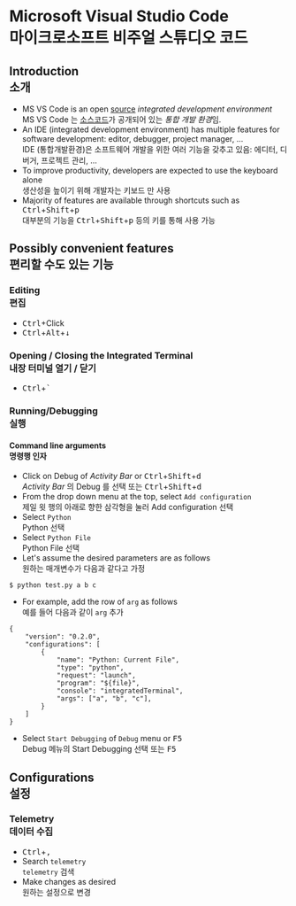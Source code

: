 # Microsoft Visual Studio Code<br>마이크로소프트 비주얼 스튜디오 코드


## Introduction<br>소개

* MS VS Code is an open [source](https://github.com/Microsoft/vscode) *integrated development environment*<br>
MS VS Code 는 [소스코드](https://github.com/Microsoft/vscode)가 공개되어 있는 *통합 개발 환경*임.
* An IDE (integrated development environment) has multiple features for software development: editor, debugger, project manager, ...<br>
IDE (통합개발환경)은 소프트웨어 개발을 위한 여러 기능을 갖추고 있음: 에디터, 디버거, 프로젝트 관리, ...
* To improve productivity, developers are expected to use the keyboard alone<br>생산성을 높이기 위해 개발자는 키보드 만 사용
* Majority of features are available through shortcuts such as <kbd>Ctrl</kbd>+<kbd>Shift</kbd>+<kbd>p</kbd><br>대부분의 기능을 <kbd>Ctrl</kbd>+<kbd>Shift</kbd>+<kbd>p</kbd> 등의 키를 통해 사용 가능


## Possibly convenient features<br>편리할 수도 있는 기능

### Editing<br>편집

* <kbd>Ctrl</kbd>+Click
* <kbd>Ctrl</kbd>+<kbd>Alt</kbd>+<kbd>&darr;</kbd>

### Opening / Closing the Integrated Terminal<br>내장 터미널 열기 / 닫기

* <kbd>Ctrl</kbd>+<kbd>`</kbd>

### Running/Debugging<br>실행

#### Command line arguments<br>명령행 인자

* Click on Debug of *Activity Bar* or <kbd>Ctrl</kbd>+<kbd>Shift</kbd>+<kbd>d</kbd><br>*Activity Bar* 의 Debug 를 선택 또는 <kbd>Ctrl</kbd>+<kbd>Shift</kbd>+<kbd>d</kbd>
* From the drop down menu at the top, select `Add configuration`<br>제일 윗 행의 아래로 향한 삼각형을 눌러 Add configuration 선택
* Select `Python`<br>Python 선택
* Select `Python File`<br>Python File 선택
* Let's assume the desired parameters are as follows<br>원하는 매개변수가 다음과 같다고 가정

```
$ python test.py a b c
```

* For example, add the row of `arg` as follows<br>예를 들어 다음과 같이 `arg` 추가

```
{
    "version": "0.2.0",
    "configurations": [
        {
            "name": "Python: Current File",
            "type": "python",
            "request": "launch",
            "program": "${file}",
            "console": "integratedTerminal",
            "args": ["a", "b", "c"],
        }
    ]
}
```

* Select `Start Debugging` of `Debug` menu or <kbd>F5</kbd><br>Debug 메뉴의 Start Debugging 선택 또는 <kbd>F5</kbd>


## Configurations<br>설정

### Telemetry<br>데이터 수집

* <kbd>Ctrl</kbd>+<kbd>,</kbd>
* Search `telemetry`<br>`telemetry` 검색
* Make changes as desired<br>원하는 설정으로 변경
